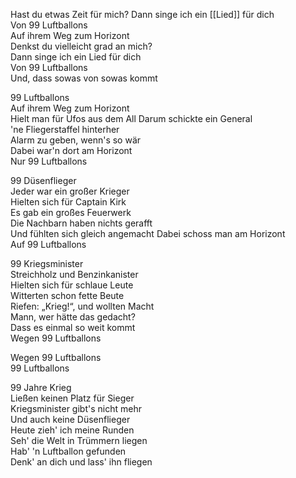 Hast du etwas Zeit für mich?
Dann singe ich ein [[Lied]] für dich  
Von 99 Luftballons  
Auf ihrem Weg zum Horizont  
Denkst du vielleicht grad an mich?  
Dann singe ich ein Lied für dich  
Von 99 Luftballons  
Und, dass sowas von sowas kommt
  
99 Luftballons  
Auf ihrem Weg zum Horizont  
Hielt man für Ufos aus dem All
Darum schickte ein General  
'ne Fliegerstaffel hinterher  
Alarm zu geben, wenn's so wär  
Dabei war'n dort am Horizont  
Nur 99 Luftballons  
  
99 Düsenflieger  
Jeder war ein großer Krieger  
Hielten sich für Captain Kirk  
Es gab ein großes Feuerwerk  
Die Nachbarn haben nichts gerafft  
Und fühlten sich gleich angemacht
Dabei schoss man am Horizont  
Auf 99 Luftballons  

99 Kriegsminister  
Streichholz und Benzinkanister  
Hielten sich für schlaue Leute  
Witterten schon fette Beute  
Riefen: „Krieg!“, und wollten Macht  
Mann, wer hätte das gedacht?  
Dass es einmal so weit kommt  
Wegen 99 Luftballons  
  
Wegen 99 Luftballons  
99 Luftballons  
  
99 Jahre Krieg  
Ließen keinen Platz für Sieger  
Kriegsminister gibt's nicht mehr  
Und auch keine Düsenflieger  
Heute zieh' ich meine Runden  
Seh' die Welt in Trümmern liegen  
Hab' 'n Luftballon gefunden  
Denk' an dich und lass' ihn fliegen